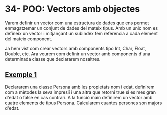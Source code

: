 # 34- POO: Vectors amb objectes

Varem definir un vector com una estructura de dades que ens permet enmagatzemar un conjunt de dades del mateix tipus. Amb un unic nom es defineix un vector i mitjançant un subindex fem referencia a cada element del mateix component.

Ja hem vist com crear vectors amb components tipo Int, Char, Float, Double, etc. Ara veurem com definir un vector amb components d'una determinada classe que declararem nosaltres.

## [Exemple 1]()

Declararem una classe Persona amb les propietats nom i edat, definirem com a mètodes la seva impresií i una altra que retorni true si es mes gran d'edat o false en cas contrari.
A la funció main definirem un vector amb cuatre elements de tipus Persona. Calcularem cuantes persones son majors d'edat.
